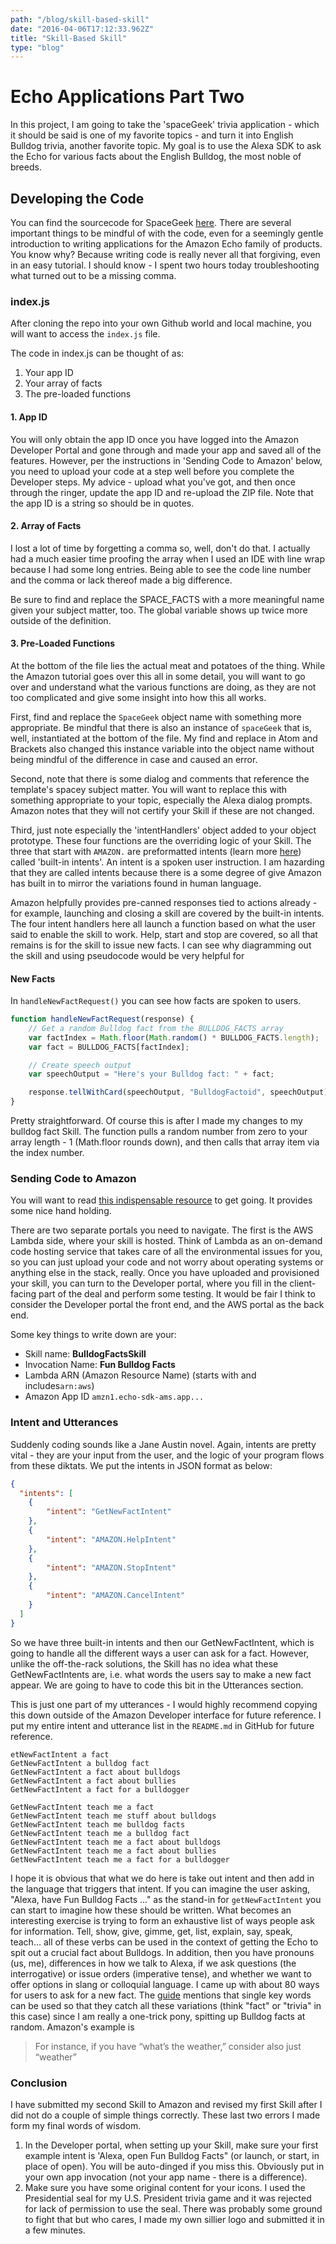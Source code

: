 ```yaml
---
path: "/blog/skill-based-skill"
date: "2016-04-06T17:12:33.962Z"
title: "Skill-Based Skill"
type: "blog"
---
```


# Echo Applications Part Two
In this project, I am going to take the 'spaceGeek' trivia application - which it should be said is one of my favorite topics - and turn it into English Bulldog trivia, another favorite topic. My goal is to use the Alexa SDK to ask the Echo for various facts about the English Bulldog, the most noble of breeds.

## Developing the Code
You can find the sourcecode for SpaceGeek [here](https://github.com/amzn/alexa-skills-kit-js/tree/master/samples/spaceGeek). There are several important things to be mindful of with the code, even for a seemingly gentle introduction to writing applications for the Amazon Echo family of products. You know why? Because writing code is really never all that forgiving, even in an easy tutorial. I should know - I spent two hours today troubleshooting what turned out to be a missing comma.

### index.js
After cloning the repo into your own Github world and local machine, you will want to access the `index.js` file.

The code in index.js can be thought of as:
1. Your app ID
2. Your array of facts
3. The pre-loaded functions

#### 1. App ID
You will only obtain the app ID once you have logged into the Amazon Developer Portal and gone through and made your app and saved all of the features. However, per the instructions in 'Sending Code to Amazon' below, you need to upload your code at a step well before you complete the Developer steps. My advice - upload what you've got, and then once through the ringer, update the app ID and re-upload the ZIP file. Note that the app ID is a string so should be in quotes.

#### 2. Array of Facts
I lost a lot of time by forgetting a comma so, well, don't do that. I actually had a much easier time proofing the array when I used an IDE with line wrap because I had some long entries. Being able to see the code line number and the comma or lack thereof made a big difference.

Be sure to find and replace the SPACE_FACTS with a more meaningful name given your subject matter, too. The global variable shows up twice more outside of the definition.

#### 3. Pre-Loaded Functions
At the bottom of the file lies the actual meat and potatoes of the thing. While the Amazon tutorial goes over this all in some detail, you will want to go over and understand what the various functions are doing, as they are not too complicated and give some insight into how this all works.

First, find and replace the `SpaceGeek` object name with something more appropriate. Be mindful that there is also an instance of `spaceGeek` that is, well, instantiated at the bottom of the file. My find and replace in Atom and Brackets also changed this instance variable into the object name without being mindful of the difference in case and caused an error.

Second, note that there is some dialog and comments that reference the template's spacey subject matter. You will want to replace this with something appropriate to your topic, especially the Alexa dialog prompts. Amazon notes that they will not certify your Skill if these are not changed.

Third, just note especially the 'intentHandlers' object added to your object prototype. These four functions are the overriding logic of your Skill. The three that start with `AMAZON.` are preformatted intents (learn more [here](https://developer.amazon.com/public/solutions/alexa/alexa-skills-kit/docs/implementing-the-built-in-intents)) called 'built-in intents'.  An intent is a spoken user instruction. I am hazarding that they are called intents because there is a some degree of give Amazon has built in to mirror the variations found in human language.

Amazon helpfully provides pre-canned responses tied to actions already - for example, launching and closing a skill are covered by the built-in intents. The four intent handlers here all launch a function based on what the user said to enable the skill to work.  Help, start and stop are covered, so all that remains is for the skill to issue new facts. I can see why diagramming out the skill and using pseudocode would be very helpful for

#### New Facts
In `handleNewFactRequest()` you can see how facts are spoken to users.

```javascript
function handleNewFactRequest(response) {
    // Get a random Bulldog fact from the BULLDOG_FACTS array
    var factIndex = Math.floor(Math.random() * BULLDOG_FACTS.length);
    var fact = BULLDOG_FACTS[factIndex];

    // Create speech output
    var speechOutput = "Here's your Bulldog fact: " + fact;

    response.tellWithCard(speechOutput, "BulldogFactoid", speechOutput);
}
```

Pretty straightforward. Of course this is after I made my changes to my bulldog fact Skill. The function pulls a random number from zero to your array length - 1 (Math.floor rounds down), and then calls that array item via the index number.

### Sending Code to Amazon
You will want to read [this indispensable resource](https://github.com/amzn/alexa-skills-kit-js/blob/master/samples/spaceGeek/FactSkillTemplate/Alexa_Skills_Kit_Template_Step-By-Step_Tutorial.pdf) to get going. It provides some nice hand holding.

There are two separate portals you need to navigate. The first is the AWS Lambda side, where your skill is hosted. Think of Lambda as an on-demand code hosting service that takes care of all the environmental issues for you, so you can just upload your code and not worry about operating systems or anything else in the stack, really. Once you have uploaded and provisioned your skill, you can turn to the Developer portal, where you fill in the client-facing part of the deal and perform some testing. It would be fair I think to consider the Developer portal the front end, and the AWS portal as the back end.

Some key things to write down are your:
* Skill name: **BulldogFactsSkill**
* Invocation Name: **Fun Bulldog Facts**
* Lambda ARN (Amazon Resource Name) (starts with and includes`arn:aws`)
* Amazon App ID `amzn1.echo-sdk-ams.app...`

### Intent and Utterances
Suddenly coding sounds like a Jane Austin novel. Again, intents are pretty vital - they are your input from the user, and the logic of your program flows from these diktats. We put the intents in JSON format as below:

```json
{
  "intents": [
    {
      	"intent": "GetNewFactIntent"
    },
    {
   		"intent": "AMAZON.HelpIntent"
    },
    {
      	"intent": "AMAZON.StopIntent"
    },
    {
    	"intent": "AMAZON.CancelIntent"
    }
  ]
}
```

So we have three built-in intents and then our GetNewFactIntent, which is going to handle all the different ways a user can ask for a fact. However, unlike the off-the-rack solutions, the Skill has no idea what these GetNewFactIntents are, i.e. what words the users say to make a new fact appear. We are going to have to code this bit in the Utterances section.

This is just one part of my utterances - I would highly recommend copying this down outside of the Amazon Developer interface for future reference. I put my entire intent and utterance list in the `README.md` in GitHub for  future reference.

```
etNewFactIntent a fact
GetNewFactIntent a bulldog fact
GetNewFactIntent a fact about bulldogs
GetNewFactIntent a fact about bullies
GetNewFactIntent a fact for a bulldogger

GetNewFactIntent teach me a fact
GetNewFactIntent teach me stuff about bulldogs
GetNewFactIntent teach me bulldog facts
GetNewFactIntent teach me a bulldog fact
GetNewFactIntent teach me a fact about bulldogs
GetNewFactIntent teach me a fact about bullies
GetNewFactIntent teach me a fact for a bulldogger
```

I hope it is obvious that what we do here is take out intent and then add in the language that triggers that intent. If you can imagine the user asking, "Alexa, have Fun Bulldog Facts ..." as the stand-in for `getNewFactIntent` you can start to imagine how these should be written. What becomes an interesting exercise is trying to form an exhaustive list of ways people ask for information. Tell, show, give, gimme, get, list, explain, say, speak, teach... all of these verbs can be used in the context of getting the Echo to spit out a crucial fact about Bulldogs. In addition, then you have pronouns (us, me), differences in how we talk to Alexa, if we ask questions (the interrogative) or issue orders (imperative tense), and whether we want to offer options in slang or colloquial language. I came up with about 80 ways for users to ask for a new fact. The [guide](https://developer.amazon.com/appsandservices/solutions/alexa/alexa-skills-kit/docs/defining-the-voice-interface ) mentions that single key words can be used so that they catch all these variations (think "fact" or "trivia" in this case) since I am really a one-trick pony, spitting up Bulldog facts at random.  Amazon's example is

>For instance, if you have “what’s the weather,” consider also just “weather”

### Conclusion
I have submitted my second Skill to Amazon and revised my first Skill after I did not do a couple of simple things correctly. These last two errors I made form my final words of wisdom.

1. In the Developer portal, when setting up your Skill, make sure your first example intent is 'Alexa, open Fun Bulldog Facts" (or launch, or start, in place of open). You will be auto-dinged if you miss this. Obviously put in your own app invocation (not your app name - there is a difference).
2. Make sure you have some original content for your icons. I used the Presidential seal for my U.S. President trivia game and it was rejected for lack of permission to use the seal. There was probably some ground to fight that but who cares, I made my own sillier logo and submitted it in a few minutes.

